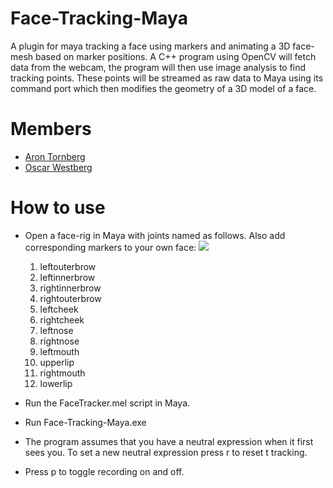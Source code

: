 # Face-Tracking-Maya
A plugin for maya tracking a face using markers and animating a 3D face-mesh based on marker positions. A C++ program using OpenCV will fetch data from the webcam, the program will then use image analysis to find tracking points. These points will be streamed as raw data to Maya using its command port which then modifies the geometry of a 3D model of a face.

# Members
* [Aron Tornberg](https://github.com/AronTornberg)  
* [Oscar Westberg](http://oscarwestberg.github.io)  

# How to use
* Open a face-rig in Maya with joints named as follows. Also add corresponding markers to your own face:
![](https://github.com/oscarwestberg/Face-Tracking-Maya/raw/master/rigreference.jpg)
	1. leftouterbrow
	2. leftinnerbrow
	3. rightinnerbrow
	4. rightouterbrow
	5. leftcheek
	6. rightcheek
	7. leftnose
	8. rightnose
	9. leftmouth
	10. upperlip
	11. rightmouth
	12. lowerlip

* Run the FaceTracker.mel script in Maya.
* Run Face-Tracking-Maya.exe
* The program assumes that you have a neutral expression when it first sees you. To set a new neutral expression press r to reset t tracking.
* Press p to toggle recording on and off.